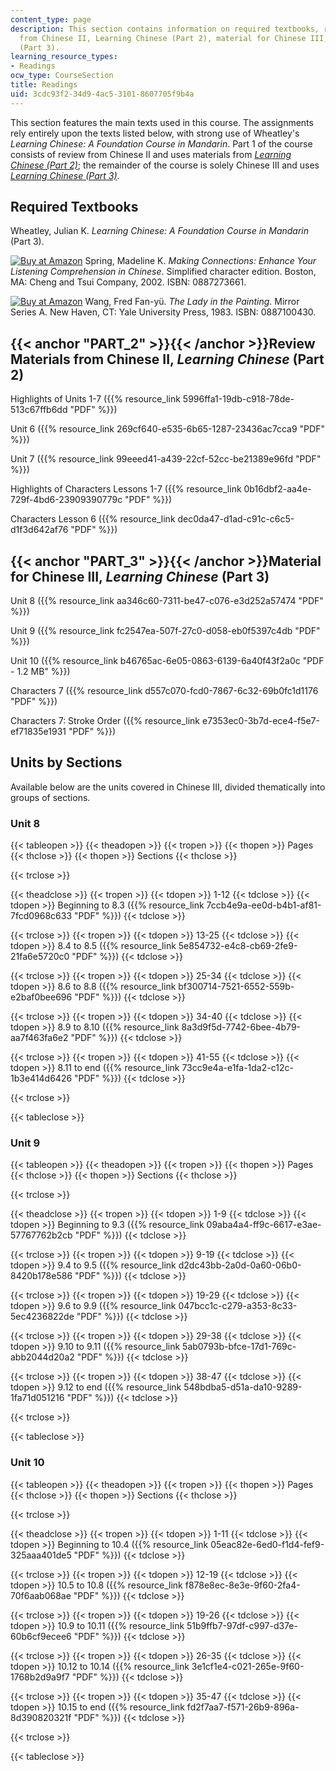 ```yaml
---
content_type: page
description: This section contains information on required textbooks, review materials
  from Chinese II, Learning Chinese (Part 2), material for Chinese III, Learning Chinese
  (Part 3).
learning_resource_types:
- Readings
ocw_type: CourseSection
title: Readings
uid: 3cdc93f2-34d9-4ac5-3101-8607705f9b4a
---
```


This section features the main texts used in this course. The assignments rely entirely upon the texts listed below, with strong use of Wheatley's _Learning Chinese: A Foundation Course in Mandarin_. Part 1 of the course consists of review from Chinese II and uses materials from [_Learning Chinese (Part 2)_](#PART_2); the remainder of the course is solely Chinese III and uses [_Learning Chinese (Part 3)_](#PART_3).

Required Textbooks
------------------

Wheatley, Julian K. _Learning Chinese: A Foundation Course in Mandarin_ (Part 3).

[![Buy at Amazon](/images/a_logo_17.gif)](http://www.amazon.com/exec/obidos/ASIN/0887273661/ref=nosim/mitopencourse-20) Spring, Madeline K. _Making Connections: Enhance Your Listening Comprehension in Chinese_. Simplified character edition. Boston, MA: Cheng and Tsui Company, 2002. ISBN: 0887273661.

[![Buy at Amazon](/images/a_logo_17.gif)](http://www.amazon.com/exec/obidos/ASIN/0887100430/ref=nosim/mitopencourse-20) Wang, Fred Fan-yü. _The Lady in the Painting_. Mirror Series A. New Haven, CT: Yale University Press, 1983. ISBN: 0887100430.

{{< anchor "PART_2" >}}{{< /anchor >}}Review Materials from Chinese II, _Learning Chinese_ (Part 2)
---------------------------------------------------------------------------------------------------

Highlights of Units 1-7 ({{% resource_link 5996ffa1-19db-c918-78de-513c67ffb6dd "PDF" %}})

Unit 6 ({{% resource_link 269cf640-e535-6b65-1287-23436ac7cca9 "PDF" %}})

Unit 7 ({{% resource_link 99eeed41-a439-22cf-52cc-be21389e96fd "PDF" %}})

Highlights of Characters Lessons 1-7 ({{% resource_link 0b16dbf2-aa4e-729f-4bd6-23909390779c "PDF" %}})

Characters Lesson 6 ({{% resource_link dec0da47-d1ad-c91c-c6c5-d1f3d642af76 "PDF" %}})

{{< anchor "PART_3" >}}{{< /anchor >}}Material for Chinese III, _Learning Chinese_ (Part 3)
-------------------------------------------------------------------------------------------

Unit 8 ({{% resource_link aa346c60-7311-be47-c076-e3d252a57474 "PDF" %}})

Unit 9 ({{% resource_link fc2547ea-507f-27c0-d058-eb0f5397c4db "PDF" %}})

Unit 10 ({{% resource_link b46765ac-6e05-0863-6139-6a40f43f2a0c "PDF - 1.2 MB" %}})

Characters 7 ({{% resource_link d557c070-fcd0-7867-6c32-69b0fc1d1176 "PDF" %}})

Characters 7: Stroke Order ({{% resource_link e7353ec0-3b7d-ece4-f5e7-ef71835e1931 "PDF" %}})

Units by Sections
-----------------

Available below are the units covered in Chinese III, divided thematically into groups of sections.

### Unit 8

{{< tableopen >}}
{{< theadopen >}}
{{< tropen >}}
{{< thopen >}}
Pages
{{< thclose >}}
{{< thopen >}}
Sections
{{< thclose >}}

{{< trclose >}}

{{< theadclose >}}
{{< tropen >}}
{{< tdopen >}}
1-12
{{< tdclose >}}
{{< tdopen >}}
Beginning to 8.3 ({{% resource_link 7ccb4e9a-ee0d-b4b1-af81-7fcd0968c633 "PDF" %}})
{{< tdclose >}}

{{< trclose >}}
{{< tropen >}}
{{< tdopen >}}
13-25
{{< tdclose >}}
{{< tdopen >}}
8.4 to 8.5 ({{% resource_link 5e854732-e4c8-cb69-2fe9-21fa6e5720c0 "PDF" %}})
{{< tdclose >}}

{{< trclose >}}
{{< tropen >}}
{{< tdopen >}}
25-34
{{< tdclose >}}
{{< tdopen >}}
8.6 to 8.8 ({{% resource_link bf300714-7521-6552-559b-e2baf0bee696 "PDF" %}})
{{< tdclose >}}

{{< trclose >}}
{{< tropen >}}
{{< tdopen >}}
34-40
{{< tdclose >}}
{{< tdopen >}}
8.9 to 8.10 ({{% resource_link 8a3d9f5d-7742-6bee-4b79-aa7f463fa6e2 "PDF" %}})
{{< tdclose >}}

{{< trclose >}}
{{< tropen >}}
{{< tdopen >}}
41-55
{{< tdclose >}}
{{< tdopen >}}
8.11 to end ({{% resource_link 73cc9e4a-e1fa-1da2-c12c-1b3e414d6426 "PDF" %}})
{{< tdclose >}}

{{< trclose >}}

{{< tableclose >}}

### Unit 9

{{< tableopen >}}
{{< theadopen >}}
{{< tropen >}}
{{< thopen >}}
Pages
{{< thclose >}}
{{< thopen >}}
Sections
{{< thclose >}}

{{< trclose >}}

{{< theadclose >}}
{{< tropen >}}
{{< tdopen >}}
1-9
{{< tdclose >}}
{{< tdopen >}}
Beginning to 9.3 ({{% resource_link 09aba4a4-ff9c-6617-e3ae-57767762b2cb "PDF" %}})
{{< tdclose >}}

{{< trclose >}}
{{< tropen >}}
{{< tdopen >}}
9-19
{{< tdclose >}}
{{< tdopen >}}
9.4 to 9.5 ({{% resource_link d2dc43bb-2a0d-0a60-06b0-8420b178e586 "PDF" %}})
{{< tdclose >}}

{{< trclose >}}
{{< tropen >}}
{{< tdopen >}}
19-29
{{< tdclose >}}
{{< tdopen >}}
9.6 to 9.9 ({{% resource_link 047bcc1c-c279-a353-8c33-5ec4236822de "PDF" %}})
{{< tdclose >}}

{{< trclose >}}
{{< tropen >}}
{{< tdopen >}}
29-38
{{< tdclose >}}
{{< tdopen >}}
9.10 to 9.11 ({{% resource_link 5ab0793b-bfce-17d1-769c-abb2044d20a2 "PDF" %}})
{{< tdclose >}}

{{< trclose >}}
{{< tropen >}}
{{< tdopen >}}
38-47
{{< tdclose >}}
{{< tdopen >}}
9.12 to end ({{% resource_link 548bdba5-d51a-da10-9289-1fa71d051216 "PDF" %}})
{{< tdclose >}}

{{< trclose >}}

{{< tableclose >}}

### Unit 10

{{< tableopen >}}
{{< theadopen >}}
{{< tropen >}}
{{< thopen >}}
Pages
{{< thclose >}}
{{< thopen >}}
Sections
{{< thclose >}}

{{< trclose >}}

{{< theadclose >}}
{{< tropen >}}
{{< tdopen >}}
1-11
{{< tdclose >}}
{{< tdopen >}}
Beginning to 10.4 ({{% resource_link 05eac82e-6ed0-f1d4-fef9-325aaa401de5 "PDF" %}})
{{< tdclose >}}

{{< trclose >}}
{{< tropen >}}
{{< tdopen >}}
12-19
{{< tdclose >}}
{{< tdopen >}}
10.5 to 10.8 ({{% resource_link f878e8ec-8e3e-9f60-2fa4-70f6aab068ae "PDF" %}})
{{< tdclose >}}

{{< trclose >}}
{{< tropen >}}
{{< tdopen >}}
19-26
{{< tdclose >}}
{{< tdopen >}}
10.9 to 10.11 ({{% resource_link 51b9ffb7-97df-c997-d37e-60b6cf9ecee6 "PDF" %}})
{{< tdclose >}}

{{< trclose >}}
{{< tropen >}}
{{< tdopen >}}
26-35
{{< tdclose >}}
{{< tdopen >}}
10.12 to 10.14 ({{% resource_link 3e1cf1e4-c021-265e-9f60-1768b2d9a9f7 "PDF" %}})
{{< tdclose >}}

{{< trclose >}}
{{< tropen >}}
{{< tdopen >}}
35-47
{{< tdclose >}}
{{< tdopen >}}
10.15 to end ({{% resource_link fd2f7aa7-f571-26b9-896a-8d390820321f "PDF" %}})
{{< tdclose >}}

{{< trclose >}}

{{< tableclose >}}